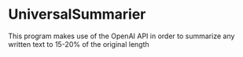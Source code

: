 # UniversalSummarier
This program makes use of the OpenAI API in order to summarize any written text to 15-20% of the original length
